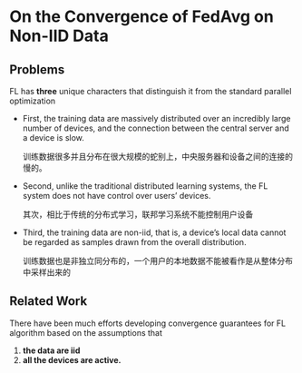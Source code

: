 # On the Convergence of FedAvg on Non-IID Data

## Problems

FL has **three** unique characters that distinguish it from the standard parallel optimization

- First, the training data are massively distributed over an incredibly large number of devices, and the connection between the central server and a device is slow.  

  训练数据很多并且分布在很大规模的蛇别上，中央服务器和设备之间的连接的慢的。

- Second, unlike the traditional distributed learning systems, the FL system does not have control over users’ devices. 

  其次，相比于传统的分布式学习，联邦学习系统不能控制用户设备

- Third, the training data are non-iid, that is, a device’s local data cannot be regarded as samples drawn from the overall distribution.

  训练数据也是非独立同分布的，一个用户的本地数据不能被看作是从整体分布中采样出来的

## Related Work

There have been much efforts developing convergence guarantees for FL algorithm based on the assumptions that 

1. **the data are iid** 
2. **all the devices are active.**







































